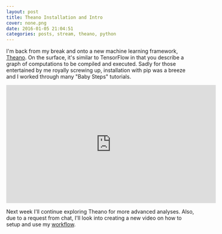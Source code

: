 ```yaml
---
layout: post
title: Theano Installation and Intro
cover: none.png
date: 2016-01-05 21:04:51 
categories: posts, stream, theano, python
---
```


I'm back from my break and onto a new machine learning framework, [Theano](deeplearning.net/software/theano).  On the surface, it's similar to TensorFlow in that you describe a graph of computations to be compiled and executed.  Sadly for those entertained by me royally screwing up, installation with pip was a breeze and I worked through many "Baby Steps" tutorials.

<iframe width="560" height="315" src="https://www.youtube.com/embed/7V3EJR6vQyo" frameborder="0"> </iframe>

Next week I'll continue exploring Theano for more advanced analyses.  Also, due to a request from chat, I'll look into creating a new video on how to setup and use my [workflow](http://dvbuntu.github.io/compute/).
